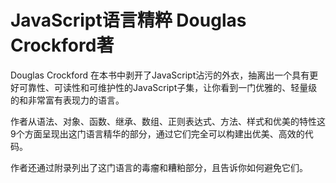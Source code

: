 # JavaScript语言精粹 Douglas Crockford著

Douglas Crockford 在本书中剥开了JavaScript沾污的外衣，抽离出一个具有更好可靠性、可读性和可维护性的JavaScript子集，让你看到一门优雅的、轻量级的和非常富有表现力的语言。

作者从语法、对象、函数、继承、数组、正则表达式、方法、样式和优美的特性这9个方面呈现出这门语言精华的部分，通过它们完全可以构建出优美、高效的代码。

作者还通过附录列出了这门语言的毒瘤和糟粕部分，且告诉你如何避免它们。